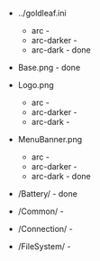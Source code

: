 * ../goldleaf.ini
  * arc -
  * arc-darker -
  * arc-dark - done

* Base.png - done
  
* Logo.png
  * arc -
  * arc-darker -
  * arc-dark -
  
* MenuBanner.png
  * arc -
  * arc-darker -
  * arc-dark - done

* /Battery/ - done

* /Common/ -
  
* /Connection/ -
  
* /FileSystem/ -
